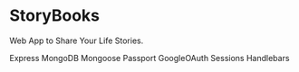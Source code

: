 # StoryBooks
Web App to Share Your Life Stories.

Express
MongoDB
Mongoose
Passport
GoogleOAuth
Sessions
Handlebars
